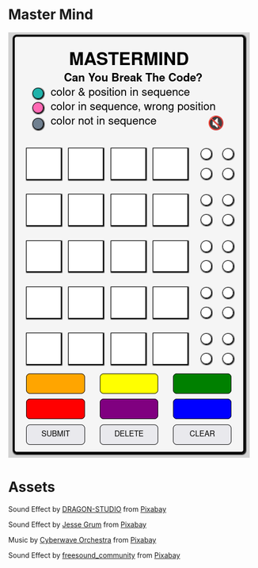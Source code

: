 # Master Mind

![full-game screenshoot](./assets/full-game-screenshot.png)

# Assets

Sound Effect by <a href="https://pixabay.com/users/dragon-studio-38165424/?utm_source=link-attribution&utm_medium=referral&utm_campaign=music&utm_content=372479">DRAGON-STUDIO</a> from <a href="https://pixabay.com/sound-effects//?utm_source=link-attribution&utm_medium=referral&utm_campaign=music&utm_content=372479">Pixabay</a>

Sound Effect by <a href="https://pixabay.com/users/make_more_sound-35032787/?utm_source=link-attribution&utm_medium=referral&utm_campaign=music&utm_content=145479">Jesse Grum</a> from <a href="https://pixabay.com//?utm_source=link-attribution&utm_medium=referral&utm_campaign=music&utm_content=145479">Pixabay</a>

Music by <a href="https://pixabay.com/users/cyberwave-orchestra-23801316/?utm_source=link-attribution&utm_medium=referral&utm_campaign=music&utm_content=248801">Cyberwave Orchestra</a> from <a href="https://pixabay.com//?utm_source=link-attribution&utm_medium=referral&utm_campaign=music&utm_content=248801">Pixabay</a>

Sound Effect by <a href="https://pixabay.com/users/freesound_community-46691455/?utm_source=link-attribution&utm_medium=referral&utm_campaign=music&utm_content=102918">freesound_community</a> from <a href="https://pixabay.com//?utm_source=link-attribution&utm_medium=referral&utm_campaign=music&utm_content=102918">Pixabay</a>
